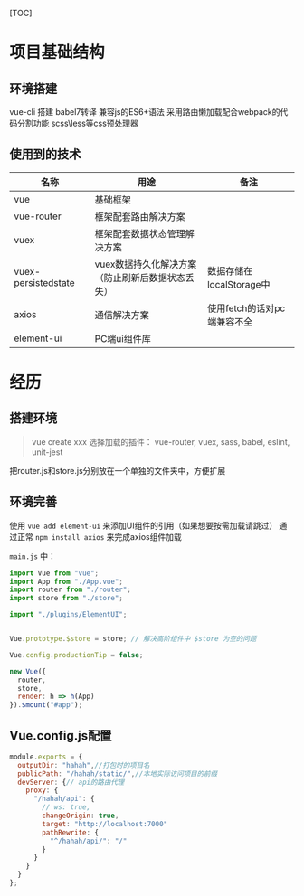 [TOC]

# 项目基础结构

## 环境搭建
vue-cli 搭建
babel7转译 兼容js的ES6+语法
采用路由懒加载配合webpack的代码分割功能
scss\less等css预处理器

## 使用到的技术

| 名称                | 用途                                             | 备注                        |
| ------------------- | ------------------------------------------------ | --------------------------- |
| vue                 | 基础框架                                         |                             |
| vue-router          | 框架配套路由解决方案                             |                             |
| vuex                | 框架配套数据状态管理解决方案                     |                             |
| vuex-persistedstate | vuex数据持久化解决方案（防止刷新后数据状态丢失） | 数据存储在localStorage中    |
| axios               | 通信解决方案                                     | 使用fetch的话对pc端兼容不全 |
| element-ui          | PC端ui组件库                                     |                             |

# 经历

## 搭建环境

> vue create xxx
> 选择加载的插件：
> vue-router, vuex, sass, babel, eslint, unit-jest

把router.js和store.js分别放在一个单独的文件夹中，方便扩展

## 环境完善

使用 `vue add element-ui` 来添加UI组件的引用（如果想要按需加载请跳过）
通过正常 `npm install axios` 来完成axios组件加载

`main.js` 中：

```js
import Vue from "vue";
import App from "./App.vue";
import router from "./router";
import store from "./store";

import "./plugins/ElementUI";


Vue.prototype.$store = store; // 解决高阶组件中 $store 为空的问题

Vue.config.productionTip = false;

new Vue({
  router,
  store,
  render: h => h(App)
}).$mount("#app");

```



## Vue.config.js配置

```js
module.exports = {
  outputDir: "hahah",//打包时的项目名
  publicPath: "/hahah/static/",//本地实际访问项目的前缀
  devServer: {// api的路由代理
    proxy: {
      "/hahah/api": {
        // ws: true,
        changeOrigin: true,
        target: "http://localhost:7000"
        pathRewrite: {
          "^/hahah/api/": "/"
        }
      }
    }
  }
};

```

